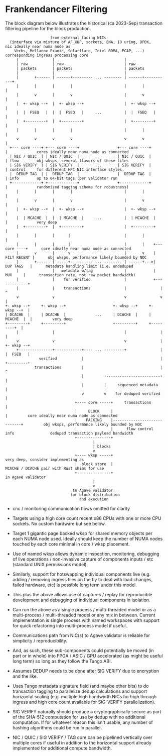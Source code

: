 # Frankendancer Filtering

The block diagram below illustrates the historical (ca 2023-Sep)
transaction filtering pipeline for the block production.

```
                    from external facing NICs
  (interface via mixture of AF_XDP, sockets, ENA, IO uring, DPDK,                      nic ideally near numa node as
    Verbs, Mellanox Exanic, Solarflare, Intel RDMA, PCAP, ...)                         corresponding ingress processing core
     |               |                               |
     | raw           | raw                           | raw
     | packets       | packets                       | packets
     |               |                               |
     |       +------ | ------+--------- ... -------- | ------+-----------+
     |       |       |       |                       |       |           |
     |       v       |       v                       |       v           |
     |  +- wksp --+  |  +- wksp --+                  |  +- wksp --+      |
     |  |  FSEQ   |  |  |  FSEQ   |     ...          |  |  FSEQ   |      |
     |  +---------+  |  +---------+                  |  +---------+      |
     |       |       |       |                       |       |           |
     v       v       v       v                       v       v           |
  +--- core ----+ +--- core ----+                 +--- core ----+        |             cores ideally near numa node as connected
  | NIC / QUIC  | | NIC / QUIC  |                 | NIC / QUIC  |        | flow        obj wksps, several flavors of these tiles
  | SIG VERIFY  | | SIG VERIFY  |       ...       | SIG VERIFY  |        | control     for different HPC NIC interface styles,
  |  DEDUP TAG  | |  DEDUP TAG  |                 |  DEDUP TAG  |        | info        up to 64-bit tags (per validator run
  +-------------+ +-------------+                 +-------------+        |             randomized tagging scheme for robustness)
     |       |       |       |                       |       |           |
     |       v       |       v                       |       v           |
     |  +- wksp --+  |  +- wksp --+                  |  +- wksp --+      |
     |  | MCACHE  |  |  | MCACHE  |     ...          |  | MCACHE  |      |             very deep
     |  +---------+  |  +---------+                  |  +---------+      |
     |       |       |      |                        |       |           |
     |       |       |      |                        |       |    +--- core ----+      core ideally near numa node as connected
     |       v       |      v                        |       v    | FILT RECENT |      obj wksps, performance likely bounded by NOC
     |       +------ | -----+---------- ... -------- | ------+--->|  DUP TAGS   |      metadata handling limit (i.e. undeduped
     |               |   metadata w/tag              |            |     MUX     |      transaction rate, not raw packet bandwidth)
     |               |    for verified               |            +-------------+
     |               |    transactions               |               |       ^
     v               v                               v               v       |
+- wksp --+     +- wksp --+                     +- wksp --+     +- wksp --+  |
| DCACHE  |     | DCACHE  |             ...     | DCACHE  |     | MCACHE  |  |         very deep
+---------+     +---------+                     +---------+     +---------+  |
     |               |                               |               |       |
     v               v                               v               |  +- wksp --+
     +---------------+------------+---- ... ---------+               |  |  FSEQ   |
               verified           |                                  |  +---------+
             transactions         |                                  |       ^
                                  |         +------------------------+       |
                                  |         |     sequenced metadata         |
                                  v         v    for deduped verified        |
                               +---- core -----+     transactions            |
                               |     BLOCK     |                             |         core ideally near numa node as connected
                               |    PACKING    |-----------------------------+         obj wksps, performance likely bounded by NOC
                               |               |      flow control info                deduped transaction payload bandwidth
                               +---------------+
                                       |
                                       | blocks
                                       v
                               +---- wksp -----+                                       very deep, consider implementing as
                               |  block store  |                                       MCACHE / DCACHE pair with Rust shims for use
                               +---------------+                                       in Agave validator
                                       |
                                       v
                              to Agave validator
                             for block distribution
                                 and execution
```

- cnc / monitoring communication flows omitted for clarity

- Targets using a high core count recent x86 CPUs with one or more CPU
  sockets.  No custom hardware but see below.

- Target 1 gigantic page backed wksp for shared memory objects per each
  NUMA node used.  Ideally should keep the number of NUMA nodes touched
  by each core minimal in core / wksp placement.

- Use of named wksp allows dynamic inspection, monitoring, debugging of
  live operations / non-invasive capture of components inputs / etc
  (standard UNIX permissions model).

- Similarly, support for hotswapping individual components live (e.g.
  adding / removing ingress tiles on the fly to deal with load changes,
  failed hardware, etc) is possible long term under this model.

- This plus the above allows use of captures / replay for reproducible
  development and debugging of individual components in isolation.

- Can run the above as a single process / multi-threaded model or as a
  multi-process / multi-threaded model or any mix in between.  Current
  implementation is single process with named workspaces with support
  for quick refactoring into multi-process model if useful.

- Communications path from NIC(s) to Agave validator is reliable for
  simplicity / reproducibility.

- And, as such, these sub-components could potentially be moved (in part
  or in whole) into FPGA / ASIC / GPU accelerated (as might be useful
  long term) so long as they follow the Tango ABI.

- Assumes DEDUP needs to be done after SIG VERIFY due to encryption and
  the like.

- Uses Tango metadata signature field (and maybe other bits) to do
  transaction tagging to parallelize dedup calculations and support
  horizontal scaling (e.g. multiple high bandwidth NICs for high through
  ingress and high core count available for SIG-VERIFY parallelization).

- SIG VERIFY naturally should produce a cryptographically secure as part
  of the SHA-512 computation for use by dedup with no additional
  computation.  If for whatever reason this isn't usable, any number
  of hashing algorithms could be run in parallel.

- NIC / QUIC / SIG VERIFY / TAG core can be pipelined vertically over
  multiple cores if useful in addition to the horizontal support already
  implemented for additional compute bandwidth.
